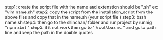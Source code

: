 step1: create the script file with the name and extenstion should be ".sh" ex: "vim name.sh"
step2: copy the script from the installation_script from the above files and copy that in the name.sh (your script file ) 
step3: bash name.sh 
step4: then go to the shinchan/ folder and run project by runnig "npm start "
step5:  if it not work then go to  " /root/.bashrc " and go to path line and keep the path in the double quotes
